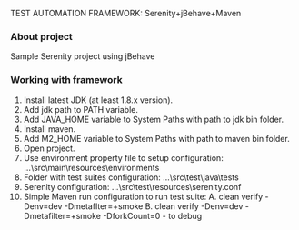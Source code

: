 TEST AUTOMATION FRAMEWORK: Serenity+jBehave+Maven

### About project
Sample Serenity project using jBehave

### Working with framework
1. Install latest JDK (at least 1.8.x version).
2. Add jdk path to PATH variable.
3. Add JAVA_HOME variable to System Paths with path to jdk bin folder.
4. Install maven.
5. Add M2_HOME variable to System Paths with path to maven bin folder.
6. Open project.
7. Use environment property file to setup configuration:
...\src\main\resources\environments
8. Folder with test suites configuration:
...\src\test\java\tests
9. Serenity configuration:
...\src\test\resources\serenity.conf
10. Simple Maven run configuration to run test suite:
A. clean verify -Denv=dev -Dmetaflter=+smoke
B. clean verify -Denv=dev -Dmetafilter=+smoke -DforkCount=0 - to debug